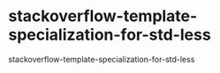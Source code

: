 # stackoverflow-template-specialization-for-std-less
stackoverflow-template-specialization-for-std-less
